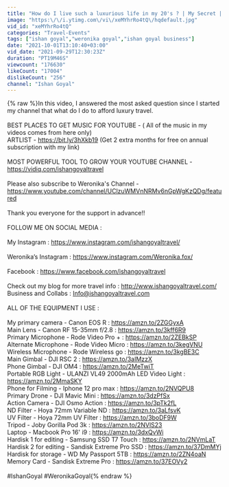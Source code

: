 ```yaml
---
title: "How do I live such a luxurious life in my 20's ? | My Secret | | Youtube Money ? | Business video|"
image: "https:\/\/i.ytimg.com\/vi\/xeMYhrRo4tQ\/hqdefault.jpg"
vid_id: "xeMYhrRo4tQ"
categories: "Travel-Events"
tags: ["ishan goyal","weronika goyal","ishan goyal business"]
date: "2021-10-01T13:10:40+03:00"
vid_date: "2021-09-29T12:30:23Z"
duration: "PT19M46S"
viewcount: "176630"
likeCount: "17004"
dislikeCount: "256"
channel: "Ishan Goyal"
---
```

{% raw %}In this video, I answered the most asked question since I started my channel that what do I do to afford luxury travel.<br /><br />BEST PLACES TO GET MUSIC FOR YOUTUBE -  ( All of the music in my videos comes from here only) <br /> ARTLIST - <a rel="nofollow" target="blank" href="https://bit.ly/3hXkb19">https://bit.ly/3hXkb19</a>  (Get 2 extra months for free on annual subscription with my link)  <br /><br />MOST POWERFUL TOOL TO GROW YOUR YOUTUBE CHANNEL - <a rel="nofollow" target="blank" href="https://vidiq.com/ishangoyaltravel">https://vidiq.com/ishangoyaltravel</a><br /> <br />Please also subscribe to Weronika's Channel - <a rel="nofollow" target="blank" href="https://www.youtube.com/channel/UClzuWMVnNRMv6nGpWgKzQDg/featured">https://www.youtube.com/channel/UClzuWMVnNRMv6nGpWgKzQDg/featured</a><br /><br />Thank you everyone for the support in advance!!<br /><br />FOLLOW ME ON SOCIAL MEDIA :<br /><br />My Instagram : <a rel="nofollow" target="blank" href="https://www.instagram.com/ishangoyaltravel/">https://www.instagram.com/ishangoyaltravel/</a><br /><br />Weronika’s Instagram : <a rel="nofollow" target="blank" href="https://www.instagram.com/Weronika.fox/">https://www.instagram.com/Weronika.fox/</a><br /><br />Facebook : <a rel="nofollow" target="blank" href="https://www.facebook.com/ishangoyaltravel">https://www.facebook.com/ishangoyaltravel</a><br /><br />Check out my blog for more travel info :  <a rel="nofollow" target="blank" href="http://www.ishangoyaltravel.com/">http://www.ishangoyaltravel.com/</a><br />Business and Collabs : Info@ishangoyaltravel.com<br /><br />ALL OF THE EQUIPMENT I USE  : <br /><br />My primary camera - Canon EOS R :  <a rel="nofollow" target="blank" href="https://amzn.to/2ZGGyxA">https://amzn.to/2ZGGyxA</a><br />Main Lens - Canon RF 15-35mm f/2.8 :  <a rel="nofollow" target="blank" href="https://amzn.to/3kff6R9">https://amzn.to/3kff6R9</a><br />Primary Microphone - Rode Video Pro + :  <a rel="nofollow" target="blank" href="https://amzn.to/2ZEBkSP">https://amzn.to/2ZEBkSP</a><br />Alternate Microphone - Rode Video Micro :  <a rel="nofollow" target="blank" href="https://amzn.to/3kegVNU">https://amzn.to/3kegVNU</a><br />Wireless Microphone - Rode Wireless go :  <a rel="nofollow" target="blank" href="https://amzn.to/3kgBE3C">https://amzn.to/3kgBE3C</a><br />Main Gimbal - DJI RSC 2 :  <a rel="nofollow" target="blank" href="https://amzn.to/3aIMzzX">https://amzn.to/3aIMzzX</a><br />Phone Gimbal - DJI OM4 : <a rel="nofollow" target="blank" href="https://amzn.to/2MeTwiT">https://amzn.to/2MeTwiT</a><br />Portable RGB Light - ULANZI VL49 2000mAh LED Video Light :  <a rel="nofollow" target="blank" href="https://amzn.to/2MmaSKY">https://amzn.to/2MmaSKY</a><br />Phone for Filming - Iphone 12 pro max :  <a rel="nofollow" target="blank" href="https://amzn.to/2NVQPU8">https://amzn.to/2NVQPU8</a><br />Primary Drone - DJI Mavic Mini :  <a rel="nofollow" target="blank" href="https://amzn.to/3dzPfSx">https://amzn.to/3dzPfSx</a><br />Action Camera - DJI Osmo Action : <a rel="nofollow" target="blank" href="https://amzn.to/3pTk2fL">https://amzn.to/3pTk2fL</a><br />ND Filter  - Hoya 72mm Variable ND :  <a rel="nofollow" target="blank" href="https://amzn.to/3aLfsvK">https://amzn.to/3aLfsvK</a><br />UV Filter - Hoya 72mm UV Filter :  <a rel="nofollow" target="blank" href="https://amzn.to/3boDF9W">https://amzn.to/3boDF9W</a><br />Tripod - Joby Gorilla Pod 3k :  <a rel="nofollow" target="blank" href="https://amzn.to/2NVlS23">https://amzn.to/2NVlS23</a><br />Laptop - Macbook Pro 16' i9 : <a rel="nofollow" target="blank" href="https://amzn.to/3dxQvWi">https://amzn.to/3dxQvWi</a><br />Hardisk 1 for editing - Samsung SSD T7 Touch :  <a rel="nofollow" target="blank" href="https://amzn.to/2NVmLaT">https://amzn.to/2NVmLaT</a><br />Hardisk 2 for editing - Sandisk Extreme Pro SSD :  <a rel="nofollow" target="blank" href="https://amzn.to/37DmMYj">https://amzn.to/37DmMYj</a><br />Hardisk for storage - WD My Passport 5TB : <a rel="nofollow" target="blank" href="https://amzn.to/2ZN4oaN">https://amzn.to/2ZN4oaN</a><br />Memory Card - Sandisk Extreme Pro : <a rel="nofollow" target="blank" href="https://amzn.to/37EOVy2">https://amzn.to/37EOVy2</a><br /><br /> #IshanGoyal #WeronikaGoyal{% endraw %}
